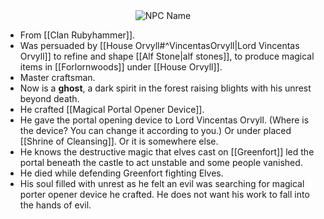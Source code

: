 <div style="text-align: center;">
  <img src="Ebrek_Rubyhammer_ghost.png" alt="NPC Name" style="max-width: 400px;">
</div>

- From [[Clan Rubyhammer]].
- Was persuaded by [[House Orvyll#^VincentasOrvyll|Lord Vincentas Orvyll]] to refine and shape [[Alf Stone|alf stones]], to produce magical items in [[Forlornwoods]] under [[House Orvyll]].
- Master craftsman.
- Now is a **ghost**, a dark spirit in the forest raising blights with his unrest beyond death.
- He crafted [[Magical Portal Opener Device]].
- He gave the portal opening device to Lord Vincentas Orvyll. (Where is the device? You can change it according to you.) Or under placed [[Shrine of Cleansing]]. Or it is somewhere else.
- He knows the destructive magic that elves cast on [[Greenfort]] led the portal beneath the castle to act unstable and some people vanished.
- He died while defending Greenfort fighting Elves.
- His soul filled with unrest as he felt an evil was searching for magical porter opener device he crafted. He does not want his work to fall into the hands of evil.